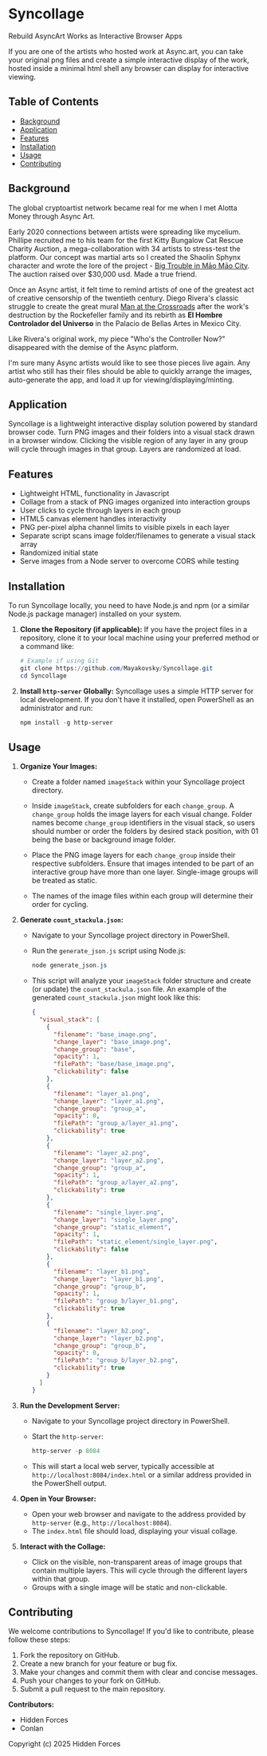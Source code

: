 # Syncollage
Rebuild AsyncArt Works as Interactive Browser Apps

If you are one of the artists who hosted work at Async.art, you can take your original png files and create a simple interactive display of the work, hosted inside a minimal html shell any browser can display for interactive viewing.


## Table of Contents
- [Background](#background)
- [Application](#application)
- [Features](#features)
- [Installation](#installation)
- [Usage](#usage)
- [Contributing](#contributing)

## Background

 
The global cryptoartist network became real for me when I met Alotta Money through Async Art.

Early 2020 connections between artists were spreading like mycelium. Phillipe recruited me to his team for the first Kitty Bungalow Cat Rescue Charity Auction, a mega-collaboration with 34 artists to stress-test the platform.  Our concept was martial arts so I created the Shaolin Sphynx character and wrote the lore of the project - [Big Trouble in Māo Māo City](https://beta.cent.co/asyncart/+e5fa33). The auction raised over $30,000 usd. Made a true friend.

Once an Async artist, it felt time to remind artists of one of the greatest act of creative censorship of the twentieth century.  Diego Rivera's classic struggle to create the great mural [Man at the Crossroads](https://en.wikipedia.org/wiki/Man_at_the_Crossroads) after the work's destruction by the Rockefeller family and its rebirth as **El Hombre Controlador del Universo** in the Palacio de Bellas Artes in Mexico City.

Like Rivera's original work, my piece "Who's the Controller Now?" disappeared with the demise of the Async platform.

I'm sure many Async artists would like to see those pieces live again.  Any artist who still has their files should be able to quickly arrange the images, auto-generate the app, and load it up for viewing/displaying/minting.


## Application

Syncollage is a lightweight interactive display solution powered by standard browser code. Turn PNG images and their folders into a visual stack drawn in a browser window.  Clicking the visible region of any layer in any group will cycle through images in that group. Layers are randomized at load.


## Features

- Lightweight HTML, functionality in Javascript
- Collage from a stack of PNG images organized into interaction groups
- User clicks to cycle through layers in each group
- HTML5 canvas element handles interactivity
- PNG per-pixel alpha channel limits to visible pixels in each layer
- Separate script scans image folder/filenames to generate a visual stack array
- Randomized initial state
- Serve images from a Node server to overcome CORS while testing
 

## Installation

To run Syncollage locally, you need to have Node.js and npm (or a similar Node.js package manager) installed on your system.

1.  **Clone the Repository (if applicable):** If you have the project files in a repository, clone it to your local machine using your preferred method or a command like:

    ```powershell
    # Example if using Git
    git clone https://github.com/Mayakovsky/Syncollage.git
    cd Syncollage
    ```

2.  **Install `http-server` Globally:** Syncollage uses a simple HTTP server for local development. If you don't have it installed, open PowerShell as an administrator and run:

    ```powershell
    npm install -g http-server
    ```

## Usage

1.  **Organize Your Images:**
    * Create a folder named `imageStack` within your Syncollage project directory.
    
    * Inside `imageStack`, create subfolders for each `change_group`.  A `change_group` holds the image layers for each visual change. Folder names become `change_group` identifiers in the visual stack, so users should number or order the folders by desired stack position, with 01 being the base or background image folder.
    
    * Place the PNG image layers for each `change_group` inside their respective subfolders. Ensure that images intended to be part of an interactive group have more than one layer. Single-image groups will be treated as static.
    * The names of the image files within each group will determine their order for cycling.

2.  **Generate `count_stackula.json`:**
    * Navigate to your Syncollage project directory in PowerShell.
    * Run the `generate_json.js` script using Node.js:

        ```powershell
        node generate_json.js
        ```

    * This script will analyze your `imageStack` folder structure and create (or update) the `count_stackula.json` file. An example of the generated `count_stackula.json` might look like this:

        ```json
        {
          "visual_stack": [
            {
              "filename": "base_image.png",
              "change_layer": "base_image.png",
              "change_group": "base",
              "opacity": 1,
              "filePath": "base/base_image.png",
              "clickability": false
            },
            {
              "filename": "layer_a1.png",
              "change_layer": "layer_a1.png",
              "change_group": "group_a",
              "opacity": 0,
              "filePath": "group_a/layer_a1.png",
              "clickability": true
            },
            {
              "filename": "layer_a2.png",
              "change_layer": "layer_a2.png",
              "change_group": "group_a",
              "opacity": 1,
              "filePath": "group_a/layer_a2.png",
              "clickability": true
            },
            {
              "filename": "single_layer.png",
              "change_layer": "single_layer.png",
              "change_group": "static_element",
              "opacity": 1,
              "filePath": "static_element/single_layer.png",
              "clickability": false
            },
            {
              "filename": "layer_b1.png",
              "change_layer": "layer_b1.png",
              "change_group": "group_b",
              "opacity": 1,
              "filePath": "group_b/layer_b1.png",
              "clickability": true
            },
            {
              "filename": "layer_b2.png",
              "change_layer": "layer_b2.png",
              "change_group": "group_b",
              "opacity": 0,
              "filePath": "group_b/layer_b2.png",
              "clickability": true
            }
          ]
        }
        ```

3.  **Run the Development Server:**
    * Navigate to your Syncollage project directory in PowerShell.
    * Start the `http-server`:

        ```powershell
        http-server -p 8084
        ```

    * This will start a local web server, typically accessible at `http://localhost:8084/index.html` or a similar address provided in the PowerShell output.

4.  **Open in Your Browser:**
    * Open your web browser and navigate to the address provided by `http-server` (e.g., `http://localhost:8084`).
    * The `index.html` file should load, displaying your visual collage.

5.  **Interact with the Collage:**
    * Click on the visible, non-transparent areas of image groups that contain multiple layers. This will cycle through the different layers within that group.
    * Groups with a single image will be static and non-clickable.

## Contributing

We welcome contributions to Syncollage! If you'd like to contribute, please follow these steps:

1.  Fork the repository on GitHub.
2.  Create a new branch for your feature or bug fix.
3.  Make your changes and commit them with clear and concise messages.
4.  Push your changes to your fork on GitHub.
5.  Submit a pull request to the main repository.

**Contributors:**

* Hidden Forces
* Conlan


Copyright (c) 2025 Hidden Forces

